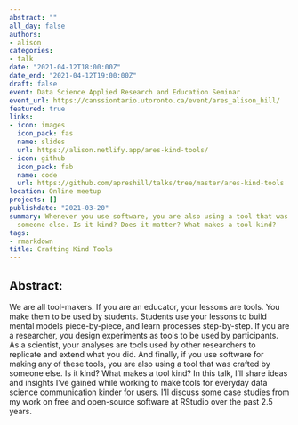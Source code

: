 ```yaml
---
abstract: ""
all_day: false
authors:
- alison
categories:
- talk
date: "2021-04-12T18:00:00Z"
date_end: "2021-04-12T19:00:00Z"
draft: false
event: Data Science Applied Research and Education Seminar
event_url: https://canssiontario.utoronto.ca/event/ares_alison_hill/
featured: true
links:
- icon: images
  icon_pack: fas
  name: slides
  url: https://alison.netlify.app/ares-kind-tools/
- icon: github
  icon_pack: fab
  name: code
  url: https://github.com/apreshill/talks/tree/master/ares-kind-tools
location: Online meetup
projects: []
publishdate: "2021-03-20"
summary: Whenever you use software, you are also using a tool that was crafted by
  someone else. Is it kind? Does it matter? What makes a tool kind?
tags:
- rmarkdown
title: Crafting Kind Tools
---
```


## Abstract:

We are all tool-makers. If you are an educator, your lessons are tools. You make them to be used by students. Students use your lessons to build mental models piece-by-piece, and learn processes step-by-step. If you are a researcher, you design experiments as tools to be used by participants. As a scientist, your analyses are tools used by other researchers to replicate and extend what you did. And finally, if you use software for making any of these tools, you are also using a tool that was crafted by someone else. Is it kind? What makes a tool kind? In this talk, I’ll share ideas and insights I’ve gained while working to make tools for everyday data science communication kinder for users. I’ll discuss some case studies from my work on free and open-source software at RStudio over the past 2.5 years.
